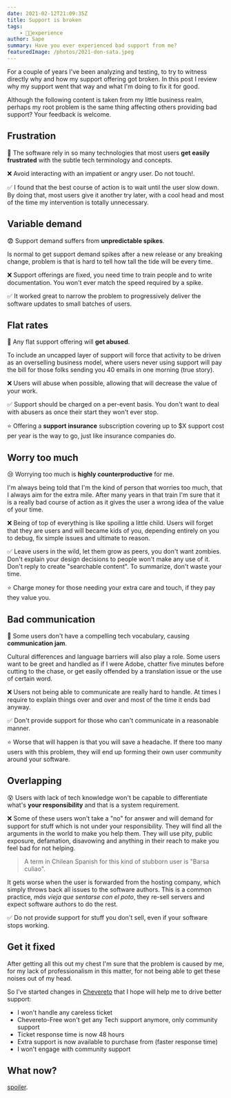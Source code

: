 ```yaml
---
date: 2021-02-12T21:09:35Z
title: Support is broken
tags:
    - 👴🏾experience
author: Sape
summary: Have you ever experienced bad support from me?
featuredImage: /photos/2021-don-sata.jpeg
---
```


For a couple of years I've been analyzing and testing, to try to witness directly why and how my support offering got broken. In this post I review why my support went that way and what I'm doing to fix it for good.

Although the following content is taken from my little business realm, perhaps my root problem is the same thing affecting others providing bad support? Your feedback is welcome.

## Frustration

🤬 The software rely in so many technologies that most users **get easily frustrated** with the subtle tech terminology and concepts.

❌ Avoid interacting with an impatient or angry user. Do not touch!.

✅ I found that the best course of action is to wait until the user slow down. By doing that, most users give it another try later, with a cool head and most of the time my intervention is totally unnecessary.

## Variable demand

😨 Support demand suffers from **unpredictable spikes**.

Is normal to get support demand spikes after a new release or any breaking change, problem is that is hard to tell how tall the tide will be every time.

❌ Support offerings are fixed, you need time to train people and to write documentation. You won't ever match the speed required by a spike.

✅ It worked great to narrow the problem to progressively deliver the software updates to small batches of users.

## Flat rates

🤯 Any flat support offering will **get abused**.

To include an uncapped layer of support will force that activity to be driven as an overselling business model, where users never using support will pay the bill for those folks sending you 40 emails in one morning (true story).

❌ Users will abuse when possible, allowing that will decrease the value of your work.

✅ Support should be charged on a per-event basis. You don't want to deal with abusers as once their start they won't ever stop.

⭐ Offering a **support insurance** subscription covering up to $X support cost per year is the way to go, just like insurance companies do.

## Worry too much

😢 Worrying too much is **highly counterproductive** for me.

I'm always being told that I'm the kind of person that worries too much, that I always aim for the extra mile. After many years in that train I'm sure that it is a really bad course of action as it gives the user a wrong idea of the value of your time.

❌ Being of top of everything is like spoiling a little child. Users will forget that they are users and will became kids of you, depending entirely on you to debug, fix simple issues and ultimate to reason.

✅ Leave users in the wild, let them grow as peers, you don't want zombies. Don't explain your design decisions to people won't make any use of it. Don't reply to create "searchable content". To summarize, don't waste your time.

⭐ Charge money for those needing your extra care and touch, if they pay they value you.

## Bad communication

🥴 Some users don't have a compelling tech vocabulary, causing **communication jam**.

Cultural differences and language barriers will also play a role. Some users want to be greet and handled as if I were Adobe, chatter five minutes before cutting to the chase, or get easily offended by a translation issue or the use of certain word.

❌ Users not being able to communicate are really hard to handle. At times I require to explain things over and over and most of the time it ends bad anyway.

✅ Don't provide support for those who can't communicate in a reasonable manner.

⭐ Worse that will happen is that you will save a headache. If there too many users with this problem, they will end up forming their own user community around your software.

## Overlapping

😵 Users with lack of tech knowledge won't be capable to differentiate what's **your responsibility** and that is a system requirement.

❌ Some of these users won't take a "no" for answer and will demand for support for stuff which is not under your responsibility. They will find all the arguments in the world to make you help them. They will use pity, public exposure, defamation, disavowing and anything in their reach to make you feel bad for not helping.

> A term in Chilean Spanish for this kind of stubborn user is "Barsa culiao".

It gets worse when the user is forwarded from the hosting company, which simply throws back all issues to the software authors. This is a common practice, _más vieja que sentarse con el poto_, they re-sell servers and expect software authors to do the rest.

✅ Do not provide support for stuff you don't sell, even if your software stops working.

## Get it fixed

After getting all this out my chest I'm sure that the problem is caused by me, for my lack of professionalism in this matter, for not being able to get these noises out of my head.

So I've started changes in [Chevereto](https://chevereto.com/) that I hope will help me to drive better support:

* I won't handle any careless ticket
* Chevereto-Free won't get any Tech support anymore, only community support
* Ticket response time is now 48 hours
* Extra support is now available to purchase from (faster response time)
* I won't engage with community support

## What now?

[spoiler](https://www.youtube.com/watch?v=t2cQWCPDBC0&t=17s).
